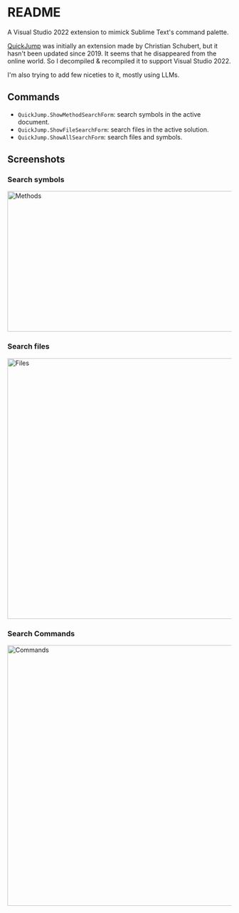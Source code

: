 # README
A Visual Studio 2022 extension to mimick Sublime Text's command palette.

[QuickJump](https://marketplace.visualstudio.com/items?itemName=ChristianSchubert.QuickJump) was initially an extension made by Christian Schubert, but it hasn't been updated since 2019. It seems that he disappeared from the online world.
So I decompiled & recompiled it to support Visual Studio 2022.

I'm also trying to add few niceties to it, mostly using LLMs. 

## Commands
- `QuickJump.ShowMethodSearchForm`: search symbols in the active document.
- `QuickJump.ShowFileSearchForm`: search files in the active solution.
- `QuickJump.ShowAllSearchForm`: search files and symbols.

## Screenshots

### Search symbols
<img width="750" height="316" alt="Methods" src="https://github.com/user-attachments/assets/1493ee2d-5c0b-4461-adb4-f548d1444db5" />

### Search files
<img width="1000" height="586" alt="Files" src="https://github.com/user-attachments/assets/057ce044-e152-4c21-83b8-dd5c688307a7" />

### Search Commands
<img width="750" height="586" alt="Commands" src="https://github.com/user-attachments/assets/5ae7c2e3-baa6-43c9-925a-d9f585931009" />

